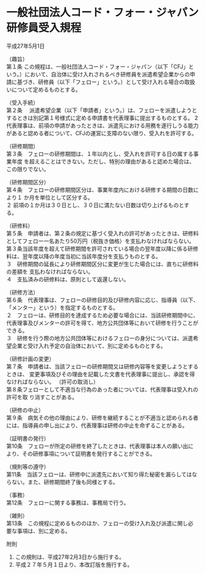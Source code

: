 # 一般社団法人コード・フォー・ジャパン研修員受入規程平成27年5月1日（趣旨）  第１条 この規程は、一般社団法人コード・フォー・ジャパン（以下「CFJ」という。）において、自治体に受け入れされるべき研修員を派遣希望企業からの申請に基づき、研修員（以下「フェロー」という。）として受け入れる場合の取扱いについて定めるものとする。（受入手続）  第２条　 派遣希望企業（以下「申請者」という。）は、フェローを派遣しようとするときは別記第１号様式に定める申請書を代表理事に提出するものとする。2　代表理事は、前項の申請があったときは、派遣先における用務を遂行しうる能力があると認める者について、CFJの運営に支障のない限り、受入れを許可する。（研修期間）  第３条　フェローの研修期間は、１年以内とし、受入れを許可する日の属する事業年度を超えることはできない。ただし、特別の理由があると認めた場合は、この限りでない。（研修期間区分）  第４条　フェローの研修期間区分は、事業年度内における研修する期間の日数により１か月を単位として区分する。  ２ 前項の１か月は３０日とし、３０日に満たない日数は切り上げるものとする。（研修料）  第５条　申請者は、第２条の規定に基づく受入れの許可があったときは、研修料としてフェロー一名あたり50万円（税抜き価格）を支払わなければならない。  第３条当該年度を超えて研修期間を許可されている場合の翌年度以降に係る研修料は、翌年度以降の年度当初に当該年度分を支払うものとする。  ３　研修期間の延長により研修期間区分に変更が生じた場合には、直ちに研修料の差額を支払わなければならない。  ４　支払済みの研修料は、原則として返還しない。  （研修方法）  第６条　代表理事は、フェローの研修目的及び研修内容に応じ、指導員（以下、「メンター」という）を指定するものとする。  ２　フェローは、研修目的を達成するため必要な場合には、当該研修期間中に、代表理事及びメンターの許可を得て、地方公共団体等において研修を行うことができる。  ３　研修を行う際の地方公共団体等におけるフェローの身分については、派遣希望企業と受け入れ予定の自治体において、別に定めるものとする。  （研修計画の変更）  第７条　申請者は、当該フェローの研修期間又は研修内容等を変更しようとするときは、変更事項及びその理由を記載した文書を代表理事に提出し、承認を得なければならない。（許可の取消し）  第８条フェローとして不適当な行為のあった者については、代表理事は受入れの許可を取り消すことがある。  （研修の中止）  第９条　病気その他の理由により、研修を継続することが不適当と認められる者には、指導員の申し出により、代表理事は研修の中止を命ずることがある。（証明書の発行）  第10条　フェローが所定の研修を終了したときは、代表理事は本人の願い出により、その研修事項について証明書を発行することができる。（規則等の遵守）  第11条　当該フェローは、研修中に派遣先において知り得た秘密を漏らしてはならない。また、研修期間終了後も同様とする。（事務）  第12条　フェローに関する事務は、事務局で行う。（雑則）  第13条　この規程に定めるもののほか、フェローの受け入れ及び派遣に関し必要な事項は、別に定める。附則  1. この規則は、平成27年2月3日から施行する。2. 平成２７年５月１日より、本改訂版を施行する。 
